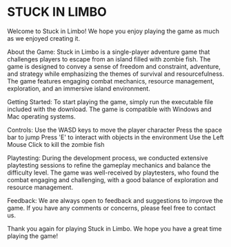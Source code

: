 # STUCK IN LIMBO
Welcome to Stuck in Limbo! We hope you enjoy playing the game as much as we enjoyed creating it.

About the Game:
Stuck in Limbo is a single-player adventure game that challenges players to escape from an island filled with zombie fish. The game is designed to convey a sense of freedom and constraint, adventure, and strategy while emphasizing the themes of survival and resourcefulness. The game features engaging combat mechanics, resource management, exploration, and an immersive island environment.

Getting Started:
To start playing the game, simply run the executable file included with the download. The game is compatible with Windows and Mac operating systems. 
<!-- Make sure your computer meets the minimum system requirements listed below: -->

<!-- Operating System: Windows 7 or later, Mac OS X 10.11 or later
Processor: Dual-core processor
Memory: 4 GB RAM
Graphics: NVIDIA GeForce GTX 460 or AMD Radeon HD 6850
Storage: 1 GB available space -->

Controls:
Use the WASD keys to move the player character
Press the space bar to jump
Press 'E' to interact with objects in the environment
Use the Left Mouse Click to kill the zombie fish

Playtesting:
During the development process, we conducted extensive playtesting sessions to refine the gameplay mechanics and balance the difficulty level. The game was well-received by playtesters, who found the combat engaging and challenging, with a good balance of exploration and resource management.

Feedback:
We are always open to feedback and suggestions to improve the game. If you have any comments or concerns, please feel free to contact us.

Thank you again for playing Stuck in Limbo. We hope you have a great time playing the game!





